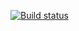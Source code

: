 [![Build status](https://ci.appveyor.com/api/projects/status/8njmlmmbj5revd8w?svg=true)](https://ci.appveyor.com/project/YudinaKsenia/selenide)
